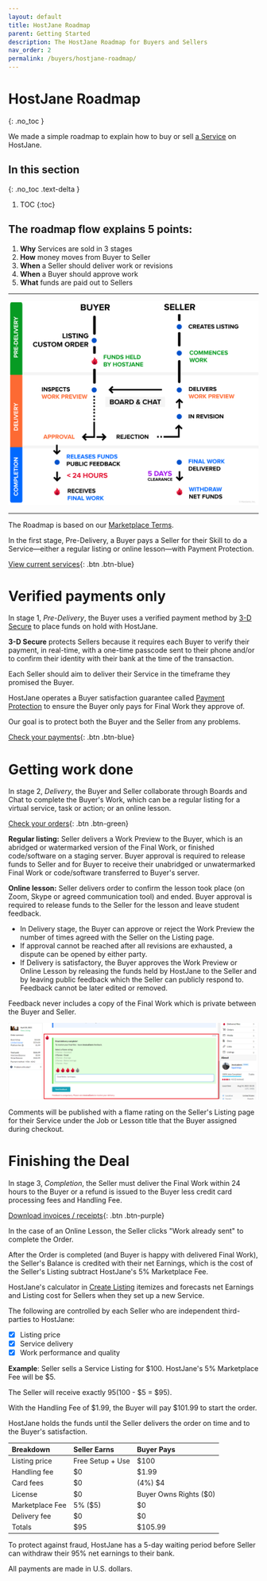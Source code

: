 ```yaml
---
layout: default
title: HostJane Roadmap
parent: Getting Started
description: The HostJane Roadmap for Buyers and Sellers
nav_order: 2
permalink: /buyers/hostjane-roadmap/
---
```


# HostJane Roadmap
{: .no_toc }

<span class="green">We made a simple roadmap to explain how to buy or sell [a Service](http://localhost:4000/about/#what-counts-as-a-service) on HostJane.</span>

## In this section
{: .no_toc .text-delta }

1. TOC
{:toc}

## The roadmap flow explains 5 points:

1. **Why**&nbsp;Services are sold in 3 stages
2. **How**&nbsp;money moves from Buyer to Seller
3. **When**&nbsp;a Seller should deliver work or revisions
4. **When**&nbsp;a Buyer should approve work
5. **What**&nbsp;funds are paid out to Sellers

---

![](/assets/order-guide.svg)

---

The Roadmap is based on our [Marketplace Terms](https://www.hostjane.com/legal/marketplace-terms/).

<span class="green">In the first stage, Pre-Delivery, a Buyer pays a Seller for their Skill to do a Service⁠—either a regular listing or online lesson⁠—with Payment Protection.</span>

[View current services](https://www.hostjane.com/marketplace/categories){: .btn .btn-blue}


# Verified payments only

<span class="yellow">In stage 1, *Pre-Delivery*, the Buyer uses a verified payment method by <a href="https://en.wikipedia.org/wiki/3-D_Secure">3-D Secure</a> to place funds on hold with HostJane.</span>

<span class="green">**3-D Secure** protects Sellers because it requires each Buyer to verify their payment, in real-time, with a one-time passcode sent to their phone and/or to confirm their identity with their bank at the time of the transaction.</span>


Each Seller should aim to deliver their Service in the timeframe they promised the Buyer. 

<span class="red">HostJane operates a Buyer satisfaction guarantee called [Payment Protection](http://localhost:4000/getting-started/#payment-protection-guarantee) to ensure the Buyer only pays for Final Work they approve of.</span>

Our goal is to protect both the Buyer and the Seller from any problems.


[Check your payments](https://www.hostjane.com/marketplace/reporting){: .btn .btn-blue}

# Getting work done

<span class="blue">In stage 2, *Delivery*, the Buyer and Seller collaborate through Boards and Chat to complete the Buyer's Work, which can be a regular listing for a virtual service, task or action; or an online lesson.</span>

[Check your orders](https://www.hostjane.com/marketplace/orders){: .btn .btn-green}

<span class="green">**Regular listing:** Seller delivers a Work Preview to the Buyer, which is an abridged or watermarked version of the Final Work, or finished code/software on a staging server. Buyer approval is required to release funds to Seller and for Buyer to receive their unabridged or unwatermarked Final Work or code/software transferred to Buyer's server.</span>

<span class="orange">**Online lesson:** Seller delivers order to confirm the lesson took place (on Zoom, Skype or agreed communication tool) and ended. Buyer approval is required to release funds to the Seller for the lesson and leave student feedback.</span>

- In Delivery stage, the Buyer can approve or reject the Work Preview the number of times agreed with the Seller on the Listing page.
- If approval cannot be reached after all revisions are exhausted, a dispute can be opened by either party. 
- If Delivery is satisfactory, the Buyer approves the Work Preview or Online Lesson by releasing the funds held by HostJane to the Seller and by leaving public feedback which the Seller can publicly respond to. Feedback cannot be later edited or removed. 

Feedback never includes a copy of the Final Work which is private between the Buyer and Seller. 

![](/assets/review.png)

Comments will be published with a flame rating on the Seller's Listing page for their Service under the Job or Lesson title that the Buyer assigned during checkout.

# Finishing the Deal

<span class="orange">In stage 3, *Completion*, the Seller must deliver the Final Work within 24 hours to the Buyer or a refund is issued to the Buyer less credit card processing fees and Handling Fee.</span>

[Download invoices / receipts](https://www.hostjane.com/marketplace/reporting){: .btn .btn-purple}

In the case of an Online Lesson, the Seller clicks "Work already sent" to complete the Order.

After the Order is completed (and Buyer is happy with delivered Final Work), the Seller's Balance is credited with their net Earnings, which is the cost of the Seller's Listing subtract HostJane's 5% Marketplace Fee.

<span class="purple">HostJane's calculator in [Create Listing](https://www.hostjane.com/marketplace/listings/create) itemizes and forecasts net Earnings and Listing cost for Sellers when they set up a new Service.</span>

The following are controlled by each Seller who are independent third-parties to HostJane:

- [x] Listing price
- [x] Service delivery
- [x] Work performance and quality

**Example**: Seller sells a Service Listing for $100. HostJane's 5% Marketplace Fee will be $5.

The Seller will receive exactly $95 ($100 - $5 = $95).

With the Handling Fee of $1.99, the Buyer will pay $101.99 to start the order. 

HostJane holds the funds until the Seller delivers the order on time and to the Buyer's satisfaction.
		

| Breakdown       | Seller Earns          | Buyer Pays |
|:-------------|:------------------|:------|
| Listing price           | Free Setup + Use | $100  |
| Handling fee | $0   | $1.99  |
| Card fees           | $0      | (4%) $4   |
| License           | $0 | Buyer Owns Rights ($0)  |
| Marketplace Fee | 5% ($5)   | $0  |
| Delivery fee         | $0     | $0   |
| Totals           | $95 | $105.99  |

<span class="red">To protect against fraud, HostJane has a 5-day waiting period before Seller can withdraw their 95% net earnings to their bank.</span>

All payments are made in U.S. dollars.
